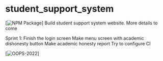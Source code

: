 # student_support_system
[![NPM Package](https://img.shields.io/npm/v/npm)]
Build student support system website. More details to come

Sprint 1: 
Finish the login screen
Make menu screen with academic dishonesty button
Make academic honesty report
Try to configure CI

[![OOPS-2022](https://circleci.com/gh/OOPS-2022/https://github.com/OOPS-2022/student_support_system.git.svg?style=svg)]
